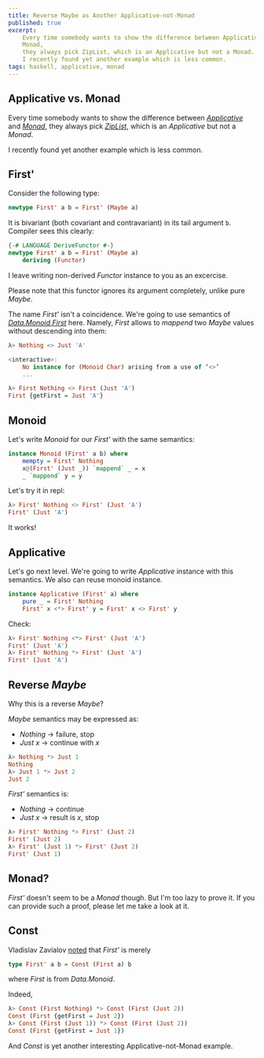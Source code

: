 ```yaml
---
title: Reverse Maybe as Another Applicative-not-Monad
published: true
excerpt:
    Every time somebody wants to show the difference between Applicative and
    Monad,
    they always pick ZipList, which is an Applicative but not a Monad.
    I recently found yet another example which is less common.
tags: haskell, applicative, monad
---
```


## Applicative vs. Monad

Every time somebody wants to show the difference between _[Applicative](https://hackage.haskell.org/package/base/docs/Control-Applicative.html#t:Applicative)_ and _[Monad](https://hackage.haskell.org/package/base/docs/Control-Monad.html#t:Monad)_, they always pick _[ZipList](https://hackage.haskell.org/package/base/docs/Control-Applicative.html#t:ZipList)_, which is an _Applicative_ but not a _Monad_.

I recently found yet another example which is less common.

## First'

Consider the following type:

```haskell
newtype First' a b = First' (Maybe a)
```

It is bivariant (both covariant and contravariant) in its tail argument `b`. Compiler sees this clearly:

```haskell
{-# LANGUAGE DeriveFunctor #-}
newtype First' a b = First' (Maybe a)
    deriving (Functor)
```

I leave writing non-derived _Functor_ instance to you as an excercise.

Please note that this functor ignores its argument completely, unlike pure _Maybe_.

The name _First'_ isn't a coincidence. We're going to use semantics of _[Data.Monoid.First](https://hackage.haskell.org/package/base/docs/Data-Monoid.html#t:First)_ here. Namely, _First_ allows to _mappend_ two _Maybe_ values without descending into them:

```haskell
λ> Nothing <> Just 'A'

<interactive>:
    No instance for (Monoid Char) arising from a use of ‘<>’
    ...
```

```haskell
λ> First Nothing <> First (Just 'A')
First {getFirst = Just 'A'}
```

## Monoid

Let's write _Monoid_ for our _First'_ with the same semantics:

```haskell
instance Monoid (First' a b) where
    mempty = First' Nothing
    x@(First' (Just _)) `mappend` _ = x
    _ `mappend` y = y
```

Let's try it in repl:

```haskell
λ> First' Nothing <> First' (Just 'A')
First' (Just 'A')
```

It works!

## Applicative

Let's go next level. We're going to write _Applicative_ instance with this semantics. We also can reuse monoid instance.

```haskell
instance Applicative (First' a) where
    pure _ = First' Nothing
    First' x <*> First' y = First' x <> First' y
```

Check:

```haskell
λ> First' Nothing <*> First' (Just 'A')
First' (Just 'A')
λ> First' Nothing *> First' (Just 'A')
First' (Just 'A')
```

## Reverse _Maybe_

Why this is a reverse _Maybe_?

_Maybe_ semantics may be expressed as:

  - _Nothing_ -> failure, stop
  - _Just x_ -> continue with _x_

```haskell
λ> Nothing *> Just 1
Nothing
λ> Just 1 *> Just 2
Just 2
```

_First'_ semantics is:

  - _Nothing_ -> continue
  - _Just x_ -> result is _x_, stop

```haskell
λ> First' Nothing *> First' (Just 2)
First' (Just 2)
λ> First' (Just 1) *> First' (Just 2)
First' (Just 1)
```

## Monad?

_First'_ doesn't seem to be a _Monad_ though. But I'm too lazy to prove it. If you can provide such a proof, please let me take a look at it.

## Const


Vladislav Zavialov [noted](https://twitter.com/int_index/status/834126005577060353) that _First'_ is merely

```haskell
type First' a b = Const (First a) b
```

where _First_ is from _Data.Monoid_.

Indeed,

```haskell
λ> Const (First Nothing) *> Const (First (Just 2))
Const (First {getFirst = Just 2})
λ> Const (First (Just 1)) *> Const (First (Just 2))
Const (First {getFirst = Just 1})
```

And _Const_ is yet another interesting Applicative-not-Monad example.
